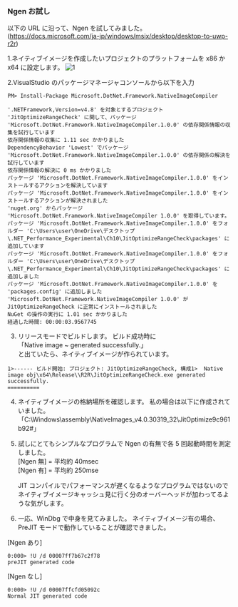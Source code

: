 ### Ngen お試し

以下の URL に沿って、Ngen を試してみました。  
(https://docs.microsoft.com/ja-jp/windows/msix/desktop/desktop-to-uwp-r2r)

1.ネイティブイメージを作成したいプロジェクトのプラットフォームを x86 か x64 に設定します。
![1](https://user-images.githubusercontent.com/49807271/163672372-a396a824-3d07-4cad-84ad-77d1b23fd260.jpg)

2.VisualStudio のパッケージマネージャコンソールから以下を入力

```
PM> Install-Package Microsoft.DotNet.Framework.NativeImageCompiler

'.NETFramework,Version=v4.8' を対象とするプロジェクト 'JitOptimizeRangeCheck' に関して、パッケージ 'Microsoft.DotNet.Framework.NativeImageCompiler.1.0.0' の依存関係情報の収集を試行しています
依存関係情報の収集に 1.11 sec かかりました
DependencyBehavior 'Lowest' でパッケージ 'Microsoft.DotNet.Framework.NativeImageCompiler.1.0.0' の依存関係の解決を試行しています
依存関係情報の解決に 0 ms かかりました
パッケージ 'Microsoft.DotNet.Framework.NativeImageCompiler.1.0.0' をインストールするアクションを解決しています
パッケージ 'Microsoft.DotNet.Framework.NativeImageCompiler.1.0.0' をインストールするアクションが解決されました
'nuget.org' からパッケージ 'Microsoft.DotNet.Framework.NativeImageCompiler 1.0.0' を取得しています。
パッケージ 'Microsoft.DotNet.Framework.NativeImageCompiler.1.0.0' をフォルダー 'C:\Users\user\OneDrive\デスクトップ\.NET_Performance_Experimental\Ch10\JitOptimizeRangeCheck\packages' に追加しています
パッケージ 'Microsoft.DotNet.Framework.NativeImageCompiler.1.0.0' をフォルダー 'C:\Users\user\OneDrive\デスクトップ\.NET_Performance_Experimental\Ch10\JitOptimizeRangeCheck\packages' に追加しました
パッケージ 'Microsoft.DotNet.Framework.NativeImageCompiler.1.0.0' を 'packages.config' に追加しました
'Microsoft.DotNet.Framework.NativeImageCompiler 1.0.0' が JitOptimizeRangeCheck に正常にインストールされました
NuGet の操作の実行に 1.01 sec かかりました
経過した時間: 00:00:03.9567745
```

3. リリースモードでビルドします。
   ビルド成功時に  
   「Native image ~ generated successfully.」  
   と出ていたら、ネイティブイメージが作られています。

```
1>------ ビルド開始: プロジェクト: JitOptimizeRangeCheck, 構成1>  Native image obj\x64\Release\\R2R\JitOptimizeRangeCheck.exe generated successfully.
==========
```

4. ネイティブイメージの格納場所を確認します。
   私の場合は以下に作成されていました。
   「C:\Windows\assembly\NativeImages_v4.0.30319_32\JitOptimize9c961b92#」

5. 試しにとてもシンプルなプログラムで Ngen の有無で各 5 回起動時間を測定しました。  
   [Ngen 無] = 平均約 40msec  
   [Ngen 有] = 平均約 250mse

   JIT コンパイルでパフォーマンスが遅くなるようなプログラムではないので  
   ネイティブイメージキャッシュ見に行く分のオーバーヘッドが加わってるような気がします。

6. 一応、WinDbg で中身を見てみました。
   ネイティブイメージ有の場合、PreJIT モードで動作していることが確認できました。

[Ngen あり]

```
0:000> !U /d 00007ff7b67c2f78
preJIT generated code
```

[Ngen なし]

```
0:000> !U /d 00007ffcfd05092c
Normal JIT generated code
```
